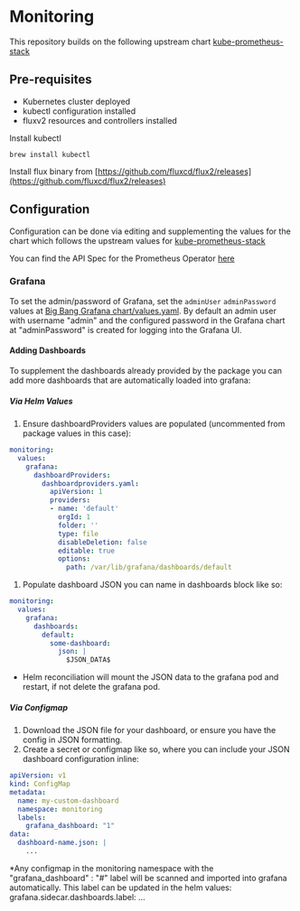 # Monitoring

This repository builds on the following upstream chart [kube-prometheus-stack](https://github.com/prometheus-community/helm-charts/charts/kube-prometheus-stack)

## Pre-requisites

* Kubernetes cluster deployed
* kubectl configuration installed
* fluxv2 resources and controllers installed

Install kubectl

```console
brew install kubectl
```

Install flux binary from [https://github.com/fluxcd/flux2/releases](https://github.com/fluxcd/flux2/releases)

## Configuration

Configuration can be done via editing and supplementing the values for the chart which follows the upstream values for [kube-prometheus-stack](https://github.com/prometheus-community/helm-charts/blob/main/charts/kube-prometheus-stack/values.yaml)

You can find the API Spec for the Prometheus Operator [here](https://github.com/coreos/prometheus-operator/blob/master/Documentation/api.md)

### Grafana

To set the admin/password of Grafana, set the `adminUser` `adminPassword` values at [Big Bang Grafana chart/values.yaml](https://repo1.dso.mil/big-bang/product/packages/grafana/-/blob/main/chart/values.yaml). By default an admin user with username "admin" and the configured password in the Grafana chart at "adminPassword" is created for logging into the Grafana UI.

#### Adding Dashboards

To supplement the dashboards already provided by the package you can add more dashboards that are automatically loaded into grafana:

##### Via Helm Values

1. Ensure dashboardProviders values are populated (uncommented from package values in this case):

```yaml
monitoring:
  values:
    grafana:
      dashboardProviders:
        dashboardproviders.yaml:
          apiVersion: 1
          providers:
          - name: 'default'
            orgId: 1
            folder: ''
            type: file
            disableDeletion: false
            editable: true
            options:
              path: /var/lib/grafana/dashboards/default
```

1. Populate dashboard JSON you can name in dashboards block like so:

```yaml
monitoring:
  values:
    grafana:
      dashboards:
        default:
          some-dashboard:
            json: |
              $JSON_DATA$
```

* Helm reconciliation will mount the JSON data to the grafana pod and restart, if not delete the grafana pod.

##### Via Configmap

1. Download the JSON file for your dashboard, or ensure you have the config in JSON formatting.
2. Create a secret or configmap like so, where you can include your JSON dashboard configuration inline:

```yaml
apiVersion: v1
kind: ConfigMap
metadata:
  name: my-custom-dashboard
  namespace: monitoring
  labels:
    grafana_dashboard: "1"
data:
  dashboard-name.json: |
    ...
```

*Any configmap in the monitoring namespace with the "grafana_dashboard" : "#" label will be scanned and imported into grafana automatically. This label can be updated in the helm values: grafana.sidecar.dashboards.label: ...

